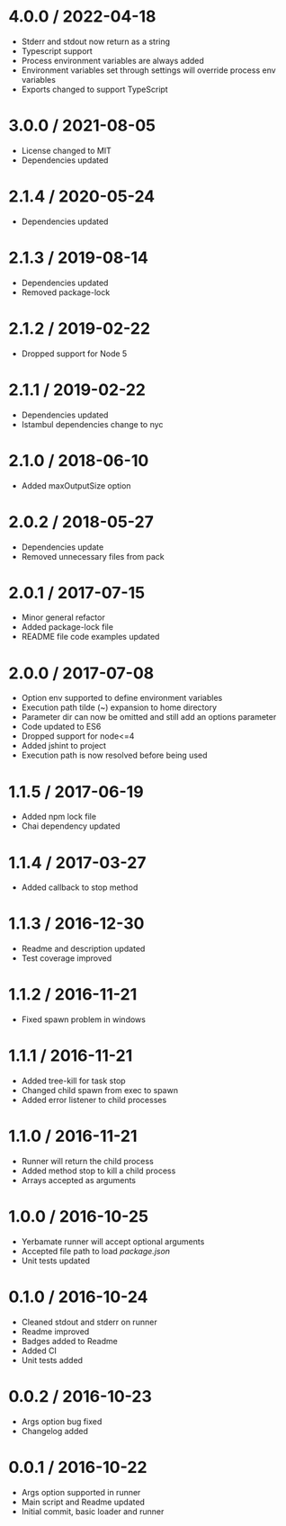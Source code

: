 4.0.0 / 2022-04-18
==================

* Stderr and stdout now return as a string
* Typescript support
* Process environment variables are always added
* Environment variables set through settings will override process env variables
* Exports changed to support TypeScript

3.0.0 / 2021-08-05
==================

* License changed to MIT
* Dependencies updated

2.1.4 / 2020-05-24
==================

* Dependencies updated

2.1.3 / 2019-08-14
==================

  * Dependencies updated
  * Removed package-lock

2.1.2 / 2019-02-22
==================

  * Dropped support for Node 5

2.1.1 / 2019-02-22
==================

  * Dependencies updated
  * Istambul dependencies change to nyc

2.1.0 / 2018-06-10
==================

  * Added maxOutputSize option

2.0.2 / 2018-05-27
==================

  * Dependencies update
  * Removed unnecessary files from pack

2.0.1 / 2017-07-15
==================

  * Minor general refactor
  * Added package-lock file
  * README file code examples updated

2.0.0 / 2017-07-08
==================

  * Option env supported to define environment variables
  * Execution path tilde (~) expansion to home directory
  * Parameter dir can now be omitted and still add an options parameter
  * Code updated to ES6
  * Dropped support for node<=4
  * Added jshint to project
  * Execution path is now resolved before being used

1.1.5 / 2017-06-19
==================

  * Added npm lock file
  * Chai dependency updated

1.1.4 / 2017-03-27
==================

  * Added callback to stop method

1.1.3 / 2016-12-30
==================

  * Readme and description updated
  * Test coverage improved

1.1.2 / 2016-11-21
==================

  * Fixed spawn problem in windows

1.1.1 / 2016-11-21
==================

  * Added tree-kill for task stop
  * Changed child spawn from exec to spawn
  * Added error listener to child processes

1.1.0 / 2016-11-21
==================

  * Runner will return the child process
  * Added method stop to kill a child process
  * Arrays accepted as arguments

1.0.0 / 2016-10-25
==================

  * Yerbamate runner will accept optional arguments
  * Accepted file path to load _package.json_
  * Unit tests updated

0.1.0 / 2016-10-24
==================

  * Cleaned stdout and stderr on runner
  * Readme improved
  * Badges added to Readme
  * Added CI
  * Unit tests added

0.0.2 / 2016-10-23
==================

  * Args option bug fixed
  * Changelog added

0.0.1 / 2016-10-22
==================

  * Args option supported in runner
  * Main script and Readme updated
  * Initial commit, basic loader and runner
